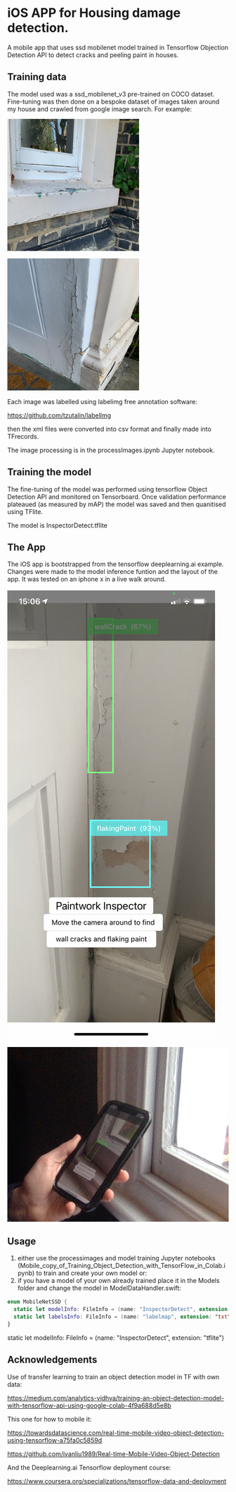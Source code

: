 # iOS APP for Housing damage detection.

A mobile app that uses ssd mobilenet model trained in Tensorflow Objection Detection API to detect cracks and peeling paint in houses.

## Training data 

The model used was a ssd_mobilenet_v3 pre-trained on COCO dataset.  Fine-tuning was then done on a bespoke dataset of images taken around my house and crawled from google image search.  For example:

![img1](toSortIMG_1606.jpg) 

![img1](toSortIMG_1585.png) 

Each image was labelled using labelimg free annotation software:

https://github.com/tzutalin/labelImg

then the xml files were converted into csv format and finally made into TFrecords.

The image processing is in the processImages.ipynb Jupyter notebook.

## Training the model

The fine-tuning of the model was performed using tensorflow Object Detection API and monitored on Tensorboard.  Once validation performance plateaued (as measured by mAP) the model was saved and then quanitised using TFlite.

The model is InspectorDetect.tflite

## The App

The iOS app is bootstrapped from the tensorflow deeplearning.ai example. Changes were made to the model inference funtion and the layout of the app.  It was tested on an iphone x in a live walk around.

![img1](inspector.jpg) 

![img1](inspector_app.jpg) 

## Usage

1. either use the processimages and model training Jupyter notebooks (Mobile_copy_of_Training_Object_Detection_with_TensorFlow_in_Colab.ipynb) to train and create your own model or:
2. if you have a model of your own already trained place it in the Models folder and change the model in ModelDataHandler.swift:

```swift
enum MobileNetSSD {
  static let modelInfo: FileInfo = (name: "InspectorDetect", extension: "tflite")
  static let labelsInfo: FileInfo = (name: "labelmap", extension: "txt")
}
```

static let modelInfo: FileInfo = (name: "InspectorDetect", extension: "tflite")

## Acknowledgements

Use of transfer learning to train an object detection model in TF with own data:

https://medium.com/analytics-vidhya/training-an-object-detection-model-with-tensorflow-api-using-google-colab-4f9a688d5e8b

This one for how to mobile it:

https://towardsdatascience.com/real-time-mobile-video-object-detection-using-tensorflow-a75fa0c5859d

https://github.com/ivanliu1989/Real-time-Mobile-Video-Object-Detection


And the Deeplearning.ai Tensorflow deployment course:

https://www.coursera.org/specializations/tensorflow-data-and-deployment


